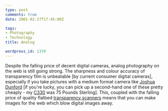 ```yaml
---
type: post
comments: true
date: 2001-02-27T17:45:00Z

tags:
- Photography
- Technology
title: Analog

wordpress_id: 1370
---
```


Despite the falling price of decent digital cameras, analog photography on the web is still going strong. The sharpness and colour accuracy of transparency film is unbeatable [by current consumer digital cameras], especially if you take pictures with a medium format camera like [Joshua Dunford](http://www.joshuadunford.com/photographics.html) [if you're lucky, you can pick up a second-hand one of these pretty cheaply - my [C330](http://www.photonet.demon.nl/mamiya/c330s/) was 75 Pounds Sterling]. This, coupled with the falling price of quality flatbed [transparency scanners](http://www.jigsaw24.com/proddesc.asp?ITEM=X560ACA) means that you can make images for the web which blow digital images away.  
